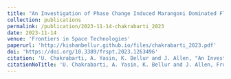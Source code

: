 ```yaml
---
title: "An Investigation of Phase Change Induced Marangoni Dominated Flow Patterns Using the Constrained Vapor Bubble Data from ISS Experiments"
collection: publications
permalink: /publication/2023-11-14-chakrabarti_2023
date: 2023-11-14
venue: 'Frontiers in Space Technologies'
paperurl: 'http://kishanbellur.github.io/files/chakrabarti_2023.pdf'
doi: 'https://doi.org/10.3389/frspt.2023.1263496'
citation: 'U. Chakrabarti, A. Yasin, K. Bellur and J. Allen, "An Investigation of Phase Change Induced Marangoni Dominated Flow Patterns Using the Constrained Vapor Bubble Data from ISS Experiments." Frontiers in Space Technologies, 4, 1263496 2023.'
citationNoTitle: 'U. Chakrabarti, A. Yasin, K. Bellur and J. Allen, Frontiers in Space Technologies, 4, 2023.'
---
```

